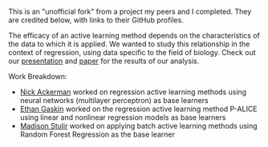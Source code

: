 This is an "unofficial fork" from a project my peers and I completed. They are credited below, with links to their GitHub profiles.

The efficacy of an active learning method depends on the characteristics of the data to which it is applied. We wanted to study this relationship in the context of regression, using data specific to the field of biology. Check out our [presentation](https://github.com/egaskin/automation_final_project/blob/main/Automation_Final_Project_Slides.pdf) and [paper](https://github.com/egaskin/automation_final_project/blob/main/Automation_Final_Project_Paper.pdf) for the results of our analysis.

Work Breakdown:
- [Nick Ackerman](https://github.com/nickackerman42) worked on regression active learning methods using neural networks (multilayer perceptron) as base learners
- [Ethan Gaskin](https://github.com/egaskin) worked on the regression active learning method P-ALICE using linear and nonlinear regression models as base learners
- [Madison Stulir](https://github.com/mstulir) worked on applying batch active learning methods using Random Forest Regression as the base learner 
